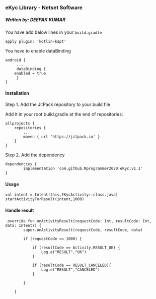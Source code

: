 ### eKyc Library - Netset Software
##### Written by: DEEPAK KUMAR

You have add below lines in your ```build.gradle``` 
```
apply plugin: 'kotlin-kapt'
```
You have to enable dataBinding
```
android {
     ...	
     dataBinding {
  	enabled = true
     }
}

```

#### Installation

Step 1. Add the JitPack repository to your build file

Add it in your root build.gradle at the end of repositories:

	allprojects {
		repositories {
			...
			maven { url 'https://jitpack.io' }
		}
	}

Step 2. Add the dependency

	dependencies {
	        implementation 'com.github.Mprogrammer2020:eKyc:v1.1'
	}

#### Usage

 ```
val intent = Intent(this,EKycActivity::class.java)
startActivityForResult(intent,1000)
 ```

#### Handle result
```
 override fun onActivityResult(requestCode: Int, resultCode: Int, data: Intent?) {
        super.onActivityResult(requestCode, resultCode, data)

        if (requestCode == 1000) {

            if (resultCode == Activity.RESULT_OK) {
                Log.e("RESULT","OK")
            }

            if (resultCode == RESULT_CANCELED){
                Log.e("RESULT","CANCELED")
            }

        }

    }
```

